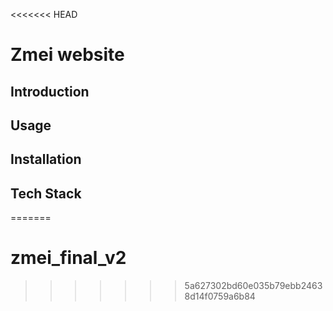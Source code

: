 <<<<<<< HEAD
# Zmei website 

## Introduction

## Usage

## Installation

## Tech Stack

=======
# zmei_final_v2
>>>>>>> 5a627302bd60e035b79ebb24638d14f0759a6b84
